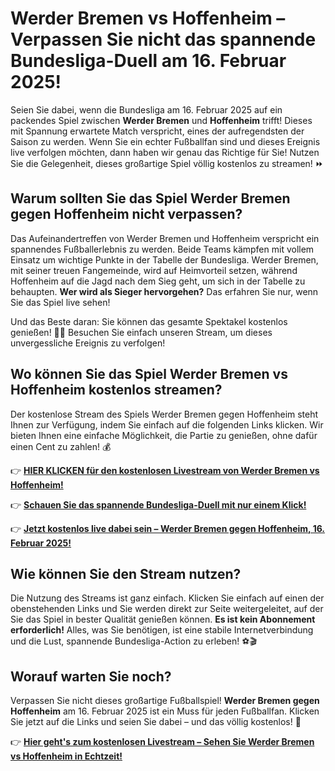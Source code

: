 # Werder Bremen vs Hoffenheim – Verpassen Sie nicht das spannende Bundesliga-Duell am 16. Februar 2025!

Seien Sie dabei, wenn die Bundesliga am 16. Februar 2025 auf ein packendes Spiel zwischen **Werder Bremen** und **Hoffenheim** trifft! Dieses mit Spannung erwartete Match verspricht, eines der aufregendsten der Saison zu werden. Wenn Sie ein echter Fußballfan sind und dieses Ereignis live verfolgen möchten, dann haben wir genau das Richtige für Sie! Nutzen Sie die Gelegenheit, dieses großartige Spiel völlig kostenlos zu streamen! ⏩

## Warum sollten Sie das Spiel Werder Bremen gegen Hoffenheim nicht verpassen?

Das Aufeinandertreffen von Werder Bremen und Hoffenheim verspricht ein spannendes Fußballerlebnis zu werden. Beide Teams kämpfen mit vollem Einsatz um wichtige Punkte in der Tabelle der Bundesliga. Werder Bremen, mit seiner treuen Fangemeinde, wird auf Heimvorteil setzen, während Hoffenheim auf die Jagd nach dem Sieg geht, um sich in der Tabelle zu behaupten. **Wer wird als Sieger hervorgehen?** Das erfahren Sie nur, wenn Sie das Spiel live sehen!

Und das Beste daran: Sie können das gesamte Spektakel kostenlos genießen! 🎉🎉 Besuchen Sie einfach unseren Stream, um dieses unvergessliche Ereignis zu verfolgen!

## Wo können Sie das Spiel Werder Bremen vs Hoffenheim kostenlos streamen?

Der kostenlose Stream des Spiels Werder Bremen gegen Hoffenheim steht Ihnen zur Verfügung, indem Sie einfach auf die folgenden Links klicken. Wir bieten Ihnen eine einfache Möglichkeit, die Partie zu genießen, ohne dafür einen Cent zu zahlen! 💰

👉 [**HIER KLICKEN für den kostenlosen Livestream von Werder Bremen vs Hoffenheim!**](https://tinyurl.com/livestreamfreeo?st=Werder+Bremen+vs+Hoffenheim&si=ghc)

👉 [**Schauen Sie das spannende Bundesliga-Duell mit nur einem Klick!**](https://tinyurl.com/livestreamfreeo?st=Werder+Bremen+vs+Hoffenheim&si=ghc)

👉 [**Jetzt kostenlos live dabei sein – Werder Bremen gegen Hoffenheim, 16. Februar 2025!**](https://tinyurl.com/livestreamfreeo?st=Werder+Bremen+vs+Hoffenheim&si=ghc)

## Wie können Sie den Stream nutzen?

Die Nutzung des Streams ist ganz einfach. Klicken Sie einfach auf einen der obenstehenden Links und Sie werden direkt zur Seite weitergeleitet, auf der Sie das Spiel in bester Qualität genießen können. **Es ist kein Abonnement erforderlich!** Alles, was Sie benötigen, ist eine stabile Internetverbindung und die Lust, spannende Bundesliga-Action zu erleben! ⚽🎬

## Worauf warten Sie noch?

Verpassen Sie nicht dieses großartige Fußballspiel! **Werder Bremen gegen Hoffenheim** am 16. Februar 2025 ist ein Muss für jeden Fußballfan. Klicken Sie jetzt auf die Links und seien Sie dabei – und das völlig kostenlos! 🎉

👉 [**Hier geht's zum kostenlosen Livestream – Sehen Sie Werder Bremen vs Hoffenheim in Echtzeit!**](https://tinyurl.com/livestreamfreeo?st=Werder+Bremen+vs+Hoffenheim&si=ghc)
